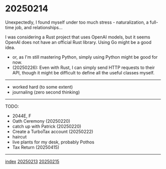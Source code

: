 <head><meta name="viewport" content="width=device-width, initial-scale=1.0, user-scalable=yes" /><meta charset="UTF-8"></head>

# 20250214

Unexpectedly, I found myself under too much stress - naturalization, a full-time job, and relationships...

I was considering a Rust project that uses OpenAI models, but it seems OpenAI does not have an official Rust library. Using Go might be a good idea.
- or, as I'm still mastering Python, simply using Python might be good for now.
- (20250226): Even with Rust, I can simply send HTTP requests to their API, though it might be difficult to define all the useful classes myself.

---

- worked hard (to some extent)
- journaling (zero second thinking)

---

TODO:

- 2044E, F
- Oath Ceremony (20250220)
- catch up with Patrick (20250220)
- Create a TurboTax account (20250222)
- haircut
- live plants for my desk, probably Pothos
- Tax Return (20250415)

---

[index](../../index.html)
[20250213](20250213.html)
[20250215](20250215.html)
